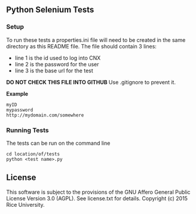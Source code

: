 ## Python Selenium Tests

### Setup

To run these tests a properties.ini file will need to be created in the same directory as this README file.
The file should contain 3 lines: 

 * line 1 is the id used to log into CNX
 * line 2 is the password for the user
 * line 3 is the base url for the test
 
**DO NOT CHECK THIS FILE INTO GITHUB** Use .gitignore to prevent it.
 
**Example**
 
    myID
    mypassword
    http://mydomain.com/somewhere
 

### Running Tests

The tests can be run on the command line

    cd location/of/tests
    python <test name>.py

License
-------

This software is subject to the provisions of the GNU Affero General Public License Version 3.0 (AGPL). See license.txt for details. Copyright (c) 2015 Rice University.
